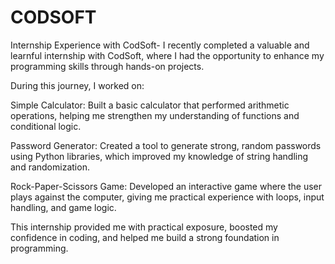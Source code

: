 # CODSOFT
Internship Experience with CodSoft-  I recently completed a valuable and learnful internship with CodSoft, where I had the opportunity to enhance my programming skills through hands-on projects.

During this journey, I worked on:

Simple Calculator: Built a basic calculator that performed arithmetic operations, helping me strengthen my understanding of functions and conditional logic.

Password Generator: Created a tool to generate strong, random passwords using Python libraries, which improved my knowledge of string handling and randomization.

Rock-Paper-Scissors Game: Developed an interactive game where the user plays against the computer, giving me practical experience with loops, input handling, and game logic.

This internship provided me with practical exposure, boosted my confidence in coding, and helped me build a strong foundation in programming.



